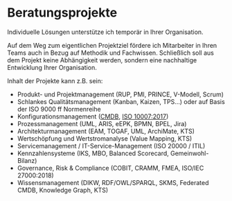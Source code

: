 # Beratungsprojekte

Individuelle Lösungen unterstütze ich temporär in Ihrer Organisation.

Auf dem Weg zum eigentlichen Projektziel fördere ich Mitarbeiter in Ihren Teams auch in Bezug auf Methodik und Fachwissen. Schließlich soll aus dem Projekt keine Abhängigkeit werden, sondern eine nachhaltige Entwicklung Ihrer Organisation.

Inhalt der Projekte kann z.B. sein:

* Produkt- und Projektmanagement (RUP, PMI, PRINCE, V-Modell, Scrum)
* Schlankes Qualitätsmanagement (Kanban, Kaizen, TPS…) oder auf Basis der ISO 9000 ff Normenreihe
* Konfigurationsmanagement ([CMDB](/cmdb), [ISO 10007:2017](https://www.iso.org/standard/70400.html))
* Prozessmanagement (UML, ARIS, eEPK, BPMN, BPEL, Jira)
* Architekturmanagement (EAM, TOGAF, UML, ArchiMate, KTS)
* Wertschöpfung und Wertstromanalyse (Value Mapping, KTS)
* Servicemanagement / IT-Service-Management (ISO 20000 / ITIL)
* Kennzahlensysteme (IKS, MBO, Balanced Scorecard, Gemeinwohl-Bilanz)
* Governance, Risk & Compliance (COBIT, CRAMM, FMEA, ISO/IEC 27000:2018)
* Wissensmanagement (DIKW, RDF/OWL/SPARQL, SKMS, Federated CMDB, Knowledge Graph, KTS)
